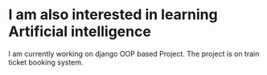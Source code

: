 # I am also interested in learning Artificial intelligence
I am currently working on django OOP based Project.
The project is on train ticket booking system.
